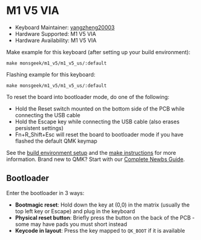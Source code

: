 # M1 V5 VIA

* Keyboard Maintainer: [yangzheng20003](https://github.com/yangzheng20003)
* Hardware Supported: M1 V5 VIA
* Hardware Availability: M1 V5 VIA

Make example for this keyboard (after setting up your build environment):

    make monsgeek/m1_v5/m1_v5_us/:default
        
Flashing example for this keyboard:

    make monsgeek/m1_v5/m1_v5_us/:default

To reset the board into bootloader mode, do one of the following:

* Hold the Reset switch mounted on the bottom side of the PCB while connecting the USB cable
* Hold the Escape key while connecting the USB cable (also erases persistent settings)
* Fn+R_Shift+Esc will reset the board to bootloader mode if you have flashed the default QMK keymap

See the [build environment setup](https://docs.qmk.fm/#/getting_started_build_tools) and the [make instructions](https://docs.qmk.fm/#/getting_started_make_guide) for more information. Brand new to QMK? Start with our [Complete Newbs Guide](https://docs.qmk.fm/#/newbs).

## Bootloader

Enter the bootloader in 3 ways:

* **Bootmagic reset**: Hold down the key at (0,0) in the matrix (usually the top left key or Escape) and plug in the keyboard
* **Physical reset button**: Briefly press the button on the back of the PCB - some may have pads you must short instead
* **Keycode in layout**: Press the key mapped to `QK_BOOT` if it is available
